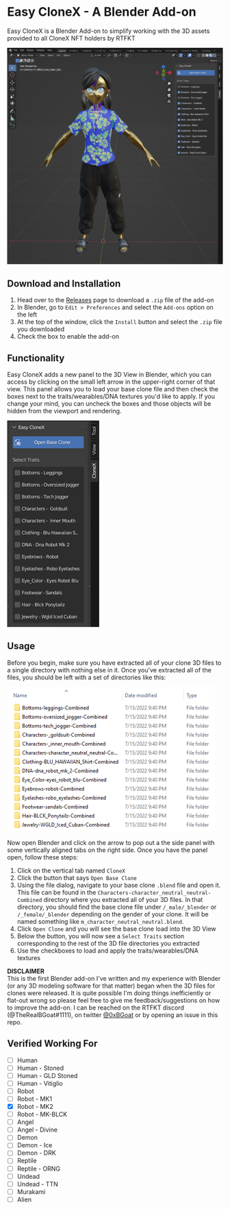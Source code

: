 # Easy CloneX - A Blender Add-on
Easy CloneX is a Blender Add-on to simplify working with the 3D assets provided to all CloneX NFT holders by RTFKT  
  
<img src="./docs/images/easy_clonex_full_view.png" alt="Easy Clonex Screenshot" style="width:800px;"/>  

## Download and Installation
1. Head over to the [Releases](https://github.com/0xBGoat/blender-easy-clonex/releases) page to download a `.zip` file of the add-on
1. In Blender, go to `Edit > Preferences` and select the `Add-ons` option on the left
1. At the top of the window, click the `Install` button and select the `.zip` file you downloaded
1. Check the box to enable the add-on 

## Functionality
Easy CloneX adds a new panel to the 3D View in Blender, which you can access by clicking on the small left arrow in the upper-right corner of that view. This panel allows you to load your base clone file and then check the boxes next to the traits/wearables/DNA textures you'd like to apply. If you change your mind, you can uncheck the boxes and those objects will be hidden from the viewport and rendering.   
  
<img src="./docs/images/easy_clonex_panel.png">

## Usage  
Before you begin, make sure you have extracted all of your clone 3D files to a single directory with nothing else in it. Once you've extracted all of the files, you should be left with a set of directories like this:

<img src="./docs/images/easy_clonex_files_example.png"/> 

Now open Blender and click on the arrow to pop out a the side panel with some vertically aligned tabs on the right side. Once you have the panel open, follow these steps:  

1. Click on the vertical tab named `CloneX`
1. Click the button that says `Open Base Clone` 
1. Using the file dialog, navigate to your base clone `.blend` file and open it. This file can be found in the `Characters-character_neutral_neutral-Combined` directory where you extracted all of your 3D files. In that directory, you should find the base clone file under `/_male/_blender` or `/_female/_blender` depending on the gender of your clone. It will be named something like `m_character_neutral_neutral.blend`.
1. Click `Open Clone` and you will see the base clone load into the 3D View
1. Below the button, you will now see a `Select Traits` section corresponding to the rest of the 3D file directories you extracted
1. Use the checkboxes to load and apply the traits/wearables/DNA textures

**DISCLAIMER**  
This is the first Blender add-on I've written and my experience with Blender (or any 3D modeling software for that matter) began when the 3D files for clones were released. It is quite possible I'm doing things inefficiently or flat-out wrong so please feel free to give me feedback/suggestions on how to improve the add-on. I can be reached on the RTFKT discord (@TheRealBGoat#1111), on twitter [@0xBGoat](https://twitter.com/0xBGoat) or by opening an issue in this repo.

## Verified Working For
- [ ] Human
- [ ] Human - Stoned
- [ ] Human - GLD Stoned
- [ ] Human - Vitiglio
- [ ] Robot
- [ ] Robot - MK1
- [x] Robot - MK2
- [ ] Robot - MK-BLCK
- [ ] Angel
- [ ] Angel - Divine
- [ ] Demon
- [ ] Demon - Ice
- [ ] Demon - DRK
- [ ] Reptile
- [ ] Reptile - ORNG
- [ ] Undead
- [ ] Undead - TTN
- [ ] Murakami
- [ ] Alien